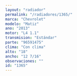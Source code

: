 ```yaml
---
layout: "radiador"
permalink: "/radiadores/1365/"
marca: "Chevrolet"
modelo: "Matiz"
ano: "2013"
motor: "L4 1.1"
transmision: "Estándar"
parte: "96591475"
clima: "Con clima"
alto: "18"
ancho: "12 7/16"
observaciones: ""
id: "1365"
---
```



